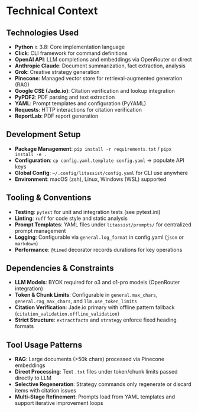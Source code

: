 # Technical Context

## Technologies Used

- **Python** ≥ 3.8: Core implementation language  
- **Click**: CLI framework for command definitions  
- **OpenAI API**: LLM completions and embeddings via OpenRouter or direct  
- **Anthropic Claude**: Document summarization, fact extraction, analysis  
- **Grok**: Creative strategy generation  
- **Pinecone**: Managed vector store for retrieval-augmented generation (RAG)  
- **Google CSE (Jade.io)**: Citation verification and lookup integration  
- **PyPDF2**: PDF parsing and text extraction  
- **YAML**: Prompt templates and configuration (PyYAML)  
- **Requests**: HTTP interactions for citation verification  
- **ReportLab**: PDF report generation  

## Development Setup

- **Package Management**: `pip install -r requirements.txt` / `pipx install -e .`  
- **Configuration**: `cp config.yaml.template config.yaml` → populate API keys  
- **Global Config**: `~/.config/litassist/config.yaml` for CLI use anywhere  
- **Environment**: macOS (zsh), Linux, Windows (WSL) supported  

## Tooling & Conventions

- **Testing**: `pytest` for unit and integration tests (see pytest.ini)  
- **Linting**: `ruff` for code style and static analysis  
- **Prompt Templates**: YAML files under `litassist/prompts/` for centralized prompt management  
- **Logging**: Configurable via `general.log_format` in config.yaml (`json` or `markdown`)  
- **Performance**: `@timed` decorator records durations for key operations  

## Dependencies & Constraints

- **LLM Models**: BYOK required for o3 and o1-pro models (OpenRouter integration)  
- **Token & Chunk Limits**: Configurable in `general.max_chars`, `general.rag_max_chars`, and `llm.use_token_limits`  
- **Citation Verification**: Jade.io primary with offline pattern fallback (`citation_validation.offline_validation`)  
- **Strict Structure**: `extractfacts` and `strategy` enforce fixed heading formats  

## Tool Usage Patterns

- **RAG**: Large documents (>50k chars) processed via Pinecone embeddings  
- **Direct Processing**: Text `.txt` files under token/chunk limits passed directly to LLM  
- **Selective Regeneration**: Strategy commands only regenerate or discard items with citation issues  
- **Multi-Stage Refinement**: Prompts load from YAML templates and support iterative improvement loops
